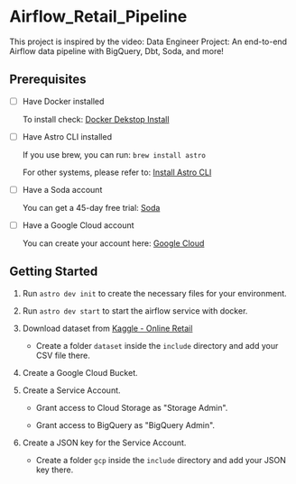 # Airflow_Retail_Pipeline

This project is inspired by the video: Data Engineer Project: An end-to-end Airflow data pipeline with BigQuery, Dbt, Soda, and more!

## Prerequisites

- [ ] Have Docker installed

    To install check: [Docker Dekstop Install](https://www.docker.com/products/docker-desktop/)

- [ ] Have Astro CLI installed

    If you use brew, you can run: `brew install astro`

    For other systems, please refer to: [Install Astro CLI](https://docs.astronomer.io/astro/cli/install-cli)

- [ ] Have a Soda account

    You can get a 45-day free trial: [Soda](https://www.soda.io/)

- [ ] Have a Google Cloud account

    You can create your account here: [Google Cloud](cloud.google.com)

## Getting Started

1. Run `astro dev init` to create the necessary files for your environment.

2. Run `astro dev start` to start the airflow service with docker.

3. Download dataset from [Kaggle - Online Retail](https://www.kaggle.com/datasets/tunguz/online-retail?resource=download)

    - Create a folder `dataset` inside the `include` directory and add your CSV file there.

4. Create a Google Cloud Bucket.

5. Create a Service Account.

    - Grant access to Cloud Storage as "Storage Admin".

    - Grant access to BigQuery as "BigQuery Admin".

6. Create a JSON key for the Service Account.

    - Create a folder `gcp` inside the `include` directory and add your JSON key there.
